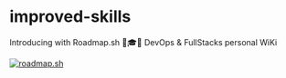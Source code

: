 # improved-skills
Introducing with Roadmap.sh 🚀🎓🧠 DevOps &amp; FullStacks personal WiKi

[![roadmap.sh](https://roadmap.sh/card/tall/66febed1366148ee283ed41e?variant=dark)](https://roadmap.sh)
